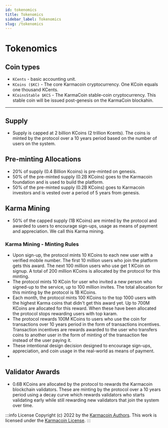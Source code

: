 ```yaml
---
id: tokenomics
title: Tokenomics
sidebar_label: Tokenomics
slug: /tokenomics
---
```


# Tokenomics

## Coin types
- `KCents` - basic accounting unit.
- `KCoins ($KC)` - The core Karmacoin cryptocurrency. One KCoin equals one thousand KCents.
- `KCoinsStable $KCS` - The KarmaCoin stable-coin cryptocurrency. This stable coin will be issued post-genesis on the KarmaCoin blockahin.
---

## Supply
- Supply is capped at 2 billion KCoins (2 trillion Kcents). The coins is minted by the protocol over a 10 years period based on the number of users on the system.

## Pre-minting Allocations
- 20% of supply (0.4 Billion Kcoins) is pre-minted on genesis.
- 50% of the pre-minted supply (0.2B KCoins) goes to the Karmacoin foundation and is used to build the platform.
- 50% of the pre-minted supply (0.2B KCoins) goes to Karmacoin investors and is vested over a period of 5 years from genesis.

## Karma Mining

- 50% of the capped supply (1B KCoins) are minted by the protocol and awarded to users to encourage sign-ups, usage as means of payment and appreciation. We call this Karma mining.

### Karma Mining - Minting Rules
- Upon sign-up, the protocol mints 10 KCoins to each new user with a verified mobile number. The first 10 million users who join the platform gets this award. The next 100 million users who use get 1 KCoin on signup. A total of 200 million KCoins is allocated by the protocol for this minting.
- The protocol mints 10 KCoin for user who invited a new person who signed-up to the service, up to 100 million invites. 
The total allocation for this minting by the protocol is 1B KCoins.
- Each month, the protocol mints 100 KCoins to the top 1000 users with the highest Karma coins that didn't get this award yet. Up to 700M KCoins are allocated for this reward. When these have been allocated the protocol stops rewarding users with top karam.
- The protocol rewards 100M KCoins to users who use the coin for transactions over 10 years period in the form of transactions incentives. Transaction incentives are rewards awarded to the user who transfers coins to another user in the form of minting of the transaction fee instead of the user paying it.
- These intentional design decision designed to encourage sign-ups, appreciation, and coin usage in the real-world as means of payment. 
- 

## Validator Awards
- 0.6B KCoins are allocated by the protocol to rewards the Karmacoin blockchain validators. These are minting by the protocol over a 10 years period using a decay curve which rewards validators who starts validating early while still rewarding new validators that join the system over time.


:::info License
Copyright (c) 2022 by the [Karmacoin Authors](https://github.com/avive/karmacoin-docs). This work is licensed under the [Karmacoin License](/docs/license).
:::
